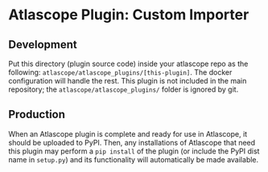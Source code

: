 # Atlascope Plugin: Custom Importer

## Development
Put this directory (plugin source code) inside your atlascope repo as the following: `atlascope/atlascope_plugins/[this-plugin]`. The docker configuration will handle the rest. This plugin is not included in the main repository; the `atlascope/atlascope_plugins/` folder is ignored by git.


## Production
When an Atlascope plugin is complete and ready for use in Atlascope, it should be uploaded to PyPI. Then, any installations of Atlascope that need this plugin may perform a `pip install` of the plugin (or include the PyPI dist name in `setup.py`) and its functionality will automatically be made available.
